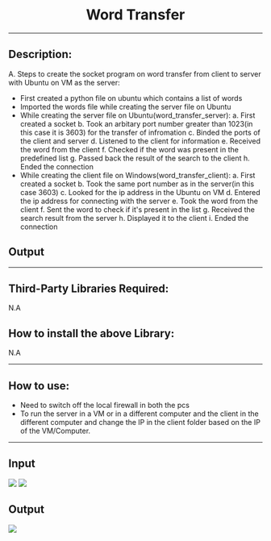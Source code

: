 <h1 align="center"> Word Transfer </h1>
<hr>

<h2>Description:</h2>

A. Steps to create the socket program on word transfer from client to server with Ubuntu on VM as the server:
- First created a python file on ubuntu which contains a list of words
- Imported the words file while creating the server file on Ubuntu
- While creating the server file on Ubuntu(word_transfer_server):
	a. First created a socket
	b. Took an arbitary port number greater than 1023(in this case it is 3603) for the transfer of infromation
	c. Binded the ports of the client and server
	d. Listened to the client for information
	e. Received the word from the client
	f. Checked if the word was present in the predefined list
	g. Passed back the result of the search to the client
	h. Ended the connection
- While creating the client file on Windows(word_transfer_client):
	a. First created a socket
	b. Took the same port number as in the server(in this case 3603)
	c. Looked for the ip address in the Ubuntu on VM
	d. Entered the ip address for connecting with the server
	e. Took the word from the client
	f. Sent the word to check if it's present in the list
	g. Received the search result from the server
	h. Displayed it to the client
	i. Ended the connection

## Output
<hr>
<h2>Third-Party Libraries Required:</h2>
N.A
<h2>How to install the above Library:</h2>
N.A
<hr>
<h2>How to use:</h2>

- Need to switch off the local firewall in both the pcs
- To run the server in a VM or in a different computer and the client in the different computer and change the IP in the client folder based on the IP of the VM/Computer.

<hr>

<h2>Input</h2>
<img src="https://github.com/kumarjeetray/Hacking-Scripts/blob/main/Python/Word%20Transfer/Images/word_transfer_client_ss_1.jpg" />
<img src="https://github.com/kumarjeetray/Hacking-Scripts/blob/main/Python/Word%20Transfer/Images/word_transfer_client_ss_2.jpg" />
<h2>Output</h2>
<img src="https://github.com/kumarjeetray/Hacking-Scripts/blob/main/Python/Word%20Transfer/Images/word_transfer_server_ss.jpg" />


